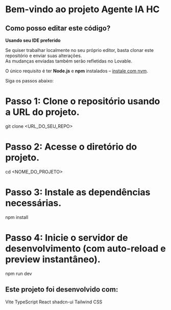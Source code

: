 # Bem-vindo ao projeto Agente IA HC

## Como posso editar este código?

**Usando seu IDE preferido**

Se quiser trabalhar localmente no seu próprio editor, basta clonar este repositório e enviar suas alterações.  
As mudanças enviadas também serão refletidas no Lovable.

O único requisito é ter **Node.js** e **npm** instalados – [instale com nvm](https://github.com/nvm-sh/nvm#installing-and-updating).

Siga os passos abaixo:

# Passo 1: Clone o repositório usando a URL do projeto.
git clone <URL_DO_SEU_REPO>

# Passo 2: Acesse o diretório do projeto.
cd <NOME_DO_PROJETO>

# Passo 3: Instale as dependências necessárias.
npm install

# Passo 4: Inicie o servidor de desenvolvimento (com auto-reload e preview instantâneo).
npm run dev

## Este projeto foi desenvolvido com:

Vite
TypeScript
React
shadcn-ui
Tailwind CSS
